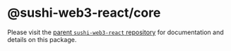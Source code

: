 # @sushi-web3-react/core

Please visit the [parent `sushi-web3-react` repository](https://github.com/sushiswap/sushi-web3-react) for documentation and details on this package.

